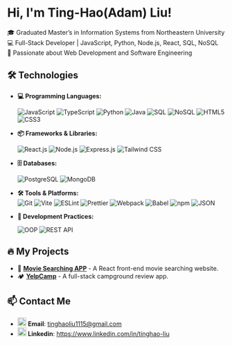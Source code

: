 # Hi, I'm Ting-Hao(Adam) Liu!

🎓 Graduated Master’s in Information Systems from Northeastern University  
💻 Full-Stack Developer | JavaScript, Python, Node.js, React, SQL, NoSQL  
🚀 Passionate about Web Development and Software Engineering

## 🛠 **Technologies**
- **💻 Programming Languages:**
  
  ![JavaScript](https://img.shields.io/badge/-JavaScript-F7DF1E?logo=javascript&logoColor=black&style=flat-square)
  ![TypeScript](https://img.shields.io/badge/-TypeScript-3178C6?logo=typescript&logoColor=white&style=flat-square)
  ![Python](https://img.shields.io/badge/-Python-3776AB?logo=python&logoColor=white&style=flat-square)
  ![Java](https://img.shields.io/badge/-Java-007396?logo=java&logoColor=white&style=flat-square)
  ![SQL](https://img.shields.io/badge/-SQL-4479A1?logo=postgresql&logoColor=white&style=flat-square)
  ![NoSQL](https://img.shields.io/badge/-NoSQL-005571?logo=mongodb&logoColor=white&style=flat-square)
  ![HTML5](https://img.shields.io/badge/-HTML5-E34F26?logo=html5&logoColor=white&style=flat-square)
  ![CSS3](https://img.shields.io/badge/-CSS3-1572B6?logo=css3&logoColor=white&style=flat-square)

- **📦 Frameworks & Libraries:**
  
  ![React.js](https://img.shields.io/badge/-React-61DAFB?logo=react&logoColor=black&style=flat-square)
  ![Node.js](https://img.shields.io/badge/-Node.js-339933?logo=node.js&logoColor=white&style=flat-square)
  ![Express.js](https://img.shields.io/badge/-Express.js-000000?logo=express&logoColor=white&style=flat-square)
  ![Tailwind CSS](https://img.shields.io/badge/-Tailwind%20CSS-38B2AC?logo=tailwind-css&logoColor=white&style=flat-square)

- **🗄 Databases:**
  
  ![PostgreSQL](https://img.shields.io/badge/-PostgreSQL-336791?logo=postgresql&logoColor=white&style=flat-square)
  ![MongoDB](https://img.shields.io/badge/-MongoDB-47A248?logo=mongodb&logoColor=white&style=flat-square)

- **🛠 Tools & Platforms:**  
  ![Git](https://img.shields.io/badge/-Git-F05032?logo=git&logoColor=white&style=flat-square)
  ![Vite](https://img.shields.io/badge/-Vite-646CFF?logo=vite&logoColor=white&style=flat-square)
  ![ESLint](https://img.shields.io/badge/-ESLint-4B32C3?logo=eslint&logoColor=white&style=flat-square)
  ![Prettier](https://img.shields.io/badge/-Prettier-F7B93E?logo=prettier&logoColor=black&style=flat-square)
  ![Webpack](https://img.shields.io/badge/-Webpack-8DD6F9?logo=webpack&logoColor=black&style=flat-square)
  ![Babel](https://img.shields.io/badge/-Babel-F9DC3E?logo=babel&logoColor=black&style=flat-square)
  ![npm](https://img.shields.io/badge/-npm-CB3837?logo=npm&logoColor=white&style=flat-square)
  ![JSON](https://img.shields.io/badge/-JSON-000000?logo=json&logoColor=white&style=flat-square)

- **🚀 Development Practices:**
  
  ![OOP](https://img.shields.io/badge/-OOP-blueviolet?style=flat-square)
  ![REST API](https://img.shields.io/badge/-REST%20API-0082C9?style=flat-square)

## 🔥 My Projects
- 🛒 [**Movie Searching APP**](https://github.com/ting-haoliu/react-movie_searching) - A React front-end movie searching website.
- 🏕 [**YelpCamp**](https://github.com/ting-haoliu/yelpcamp) - A full-stack campground review app.

## 📫 Contact Me
- <img src="https://cdn.jsdelivr.net/gh/devicons/devicon/icons/google/google-original.svg" width="20"/> **Email**: tinghaoliu1115@gmail.com  
- <img src="https://cdn.jsdelivr.net/gh/devicons/devicon/icons/linkedin/linkedin-original.svg" width="20"/> **Linkedin**: https://www.linkedin.com/in/tinghao-liu
